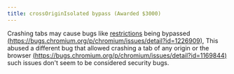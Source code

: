 ```yaml
---
title: crossOriginIsolated bypass (Awarded $3000)
---
```


Crashing tabs may cause bugs like [restrictions](https://web.dev/why-coop-coep/) being bypassed [(https://bugs.chromium.org/p/chromium/issues/detail?id=1226909)](https://bugs.chromium.org/p/chromium/issues/detail?id=1226909),
This abused a different bug that allowed crashing a tab of any origin or the browser [(https://bugs.chromium.org/p/chromium/issues/detail?id=1169844)](https://bugs.chromium.org/p/chromium/issues/detail?id=1169844) such issues don't seem to be considered security bugs.
